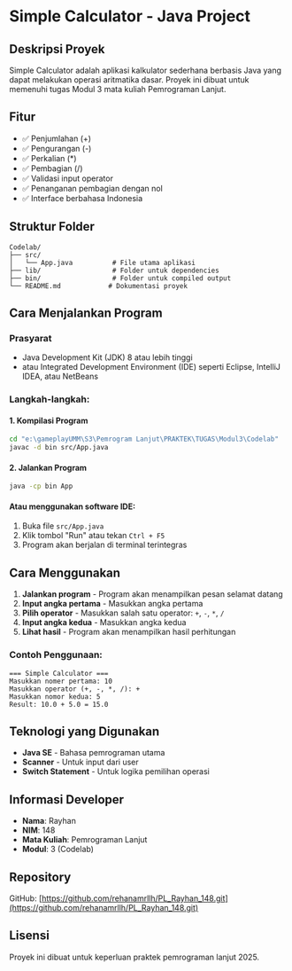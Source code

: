 # Simple Calculator - Java Project

## Deskripsi Proyek
Simple Calculator adalah aplikasi kalkulator sederhana berbasis Java yang dapat melakukan operasi aritmatika dasar. Proyek ini dibuat untuk memenuhi tugas Modul 3 mata kuliah Pemrograman Lanjut.

## Fitur
- ✅ Penjumlahan (+)
- ✅ Pengurangan (-)
- ✅ Perkalian (*)
- ✅ Pembagian (/)
- ✅ Validasi input operator
- ✅ Penanganan pembagian dengan nol
- ✅ Interface berbahasa Indonesia

## Struktur Folder

```
Codelab/
├── src/
│   └── App.java          # File utama aplikasi
├── lib/                  # Folder untuk dependencies
├── bin/                  # Folder untuk compiled output
└── README.md            # Dokumentasi proyek
```

## Cara Menjalankan Program

### Prasyarat
- Java Development Kit (JDK) 8 atau lebih tinggi
- atau Integrated Development Environment (IDE) seperti Eclipse, IntelliJ IDEA, atau NetBeans

### Langkah-langkah:

#### 1. Kompilasi Program
```bash
cd "e:\gameplayUMM\S3\Pemrogram Lanjut\PRAKTEK\TUGAS\Modul3\Codelab"
javac -d bin src/App.java
```

#### 2. Jalankan Program
```bash
java -cp bin App
```

#### Atau menggunakan software IDE:
1. Buka file `src/App.java`
2. Klik tombol "Run" atau tekan `Ctrl + F5`
3. Program akan berjalan di terminal terintegras

## Cara Menggunakan

1. **Jalankan program** - Program akan menampilkan pesan selamat datang
2. **Input angka pertama** - Masukkan angka pertama 
3. **Pilih operator** - Masukkan salah satu operator: `+`, `-`, `*`, `/`
4. **Input angka kedua** - Masukkan angka kedua 
5. **Lihat hasil** - Program akan menampilkan hasil perhitungan

### Contoh Penggunaan:
```
=== Simple Calculator ===
Masukkan nomer pertama: 10
Masukkan operator (+, -, *, /): +
Masukkan nomor kedua: 5
Result: 10.0 + 5.0 = 15.0
```

## Teknologi yang Digunakan
- **Java SE** - Bahasa pemrograman utama
- **Scanner** - Untuk input dari user
- **Switch Statement** - Untuk logika pemilihan operasi

## Informasi Developer
- **Nama**: Rayhan
- **NIM**: 148
- **Mata Kuliah**: Pemrograman Lanjut
- **Modul**: 3 (Codelab)

## Repository
GitHub: [https://github.com/rehanamrllh/PL_Rayhan_148.git](https://github.com/rehanamrllh/PL_Rayhan_148.git)


## Lisensi
Proyek ini dibuat untuk keperluan praktek pemrograman lanjut 2025.
